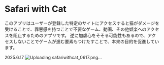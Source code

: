 # Safari with Cat

このアプリはユーザーが登録した特定のサイトにアクセスすると猫がダメージを受けることで、罪悪感を持つことで不要なゲーム、動画、その他娯楽へのアクセスを阻止するためのアプリです。
逆に加虐心をそそる可能性もあるので、アクセスしないことでゲームが進む要素もつけたすことで、本来の目的を促進しています。

2025.6.17
![Uploading safariwithcat_0617.png…]()
